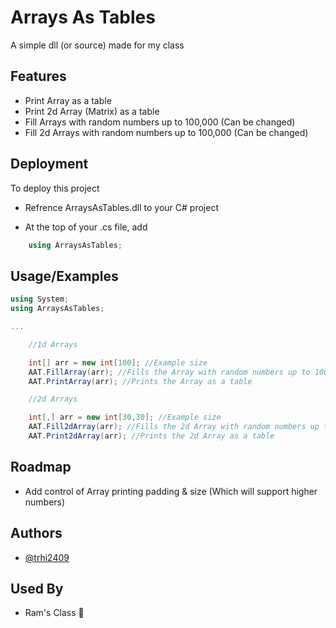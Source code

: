 
# Arrays As Tables

A simple dll (or source) made for my class



## Features

- Print Array as a table
- Print 2d Array (Matrix) as a table
- Fill Arrays with random numbers up to 100,000 (Can be changed)
- Fill 2d Arrays with random numbers up to 100,000 (Can be changed)

## Deployment

To deploy this project

-  Refrence ArraysAsTables.dll to your C# project

- At the top of your .cs file, add
```cs
    using ArraysAsTables;
```

## Usage/Examples

```csharp
using System;
using ArraysAsTables;

...

    //1d Arrays

    int[] arr = new int[100]; //Example size
    AAT.FillArray(arr); //Fills the Array with random numbers up to 100,000
    AAT.PrintArray(arr); //Prints the Array as a table

    //2d Arrays

    int[,] arr = new int[30,30]; //Example size
    AAT.Fill2dArray(arr); //Fills the 2d Array with random numbers up to 100,000
    AAT.Print2dArray(arr); //Prints the 2d Array as a table
```


## Roadmap

- Add control of Array printing padding & size (Which will support higher numbers)

## Authors

- [@trhi2409](https://www.github.com/trhi2409)

## Used By

- Ram's Class 💪

